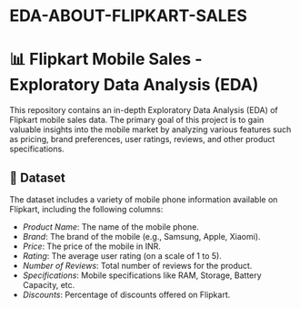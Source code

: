 # EDA-ABOUT-FLIPKART-SALES

# 📊 Flipkart Mobile Sales - Exploratory Data Analysis (EDA)

This repository contains an in-depth Exploratory Data Analysis (EDA) of Flipkart mobile sales data. The primary goal of this project is to gain valuable insights into the mobile market by analyzing various features such as pricing, brand preferences, user ratings, reviews, and other product specifications.

## 📁 Dataset
The dataset includes a variety of mobile phone information available on Flipkart, including the following columns:
- *Product Name*: The name of the mobile phone.
- *Brand*: The brand of the mobile (e.g., Samsung, Apple, Xiaomi).
- *Price*: The price of the mobile in INR.
- *Rating*: The average user rating (on a scale of 1 to 5).
- *Number of Reviews*: Total number of reviews for the product.
- *Specifications*: Mobile specifications like RAM, Storage, Battery Capacity, etc.
- *Discounts*: Percentage of discounts offered on Flipkart.

